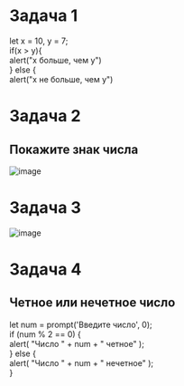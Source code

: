 # Задача 1  

let x = 10, y = 7;  
if(x > y){  
alert("x больше, чем y")  
} else {  
 alert("x не больше, чем y")  


# Задача 2  
## Покажите знак числа 
![image](https://user-images.githubusercontent.com/113675674/210323243-a8e98be4-946d-41fd-92c4-18670709988c.png)  


# Задача 3  
![image](https://user-images.githubusercontent.com/113675674/210323355-e1af8388-3565-4bdd-9b69-8495d5646377.png)  

# Задача 4  
## Четное или нечетное число  
let num = prompt('Введите число', 0);  
if (num % 2 == 0) {   
alert( "Число " + num + " четное" );  
} else {  
alert( "Число " + num + " нечетное" );  
}  


